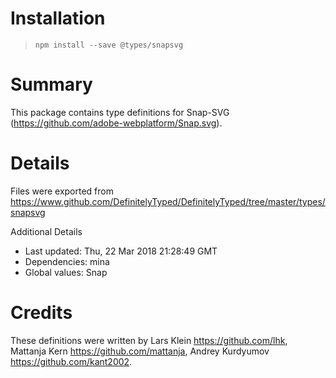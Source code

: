 # Installation
> `npm install --save @types/snapsvg`

# Summary
This package contains type definitions for Snap-SVG (https://github.com/adobe-webplatform/Snap.svg).

# Details
Files were exported from https://www.github.com/DefinitelyTyped/DefinitelyTyped/tree/master/types/snapsvg

Additional Details
 * Last updated: Thu, 22 Mar 2018 21:28:49 GMT
 * Dependencies: mina
 * Global values: Snap

# Credits
These definitions were written by Lars Klein <https://github.com/lhk>, Mattanja Kern <https://github.com/mattanja>, Andrey Kurdyumov <https://github.com/kant2002>.
